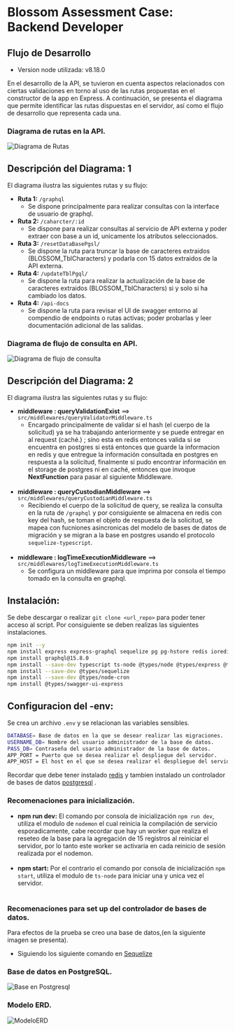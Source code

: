 
# Blossom Assessment Case: Backend Developer

## Flujo de Desarrollo

- Version node utilizada: v8.18.0 <br>



En el desarrollo de la API, se tuvieron en cuenta aspectos relacionados con ciertas validaciones en torno al uso de las rutas propuestas en el constructor de la app en Express. A continuación, se presenta el diagrama que permite identificar las rutas dispuestas en el servidor, así como el flujo de desarrollo que representa cada una.

### Diagrama de rutas en la API.
![Diagrama de Rutas](imgBlossomAssesment/DevFlowWithRoutes.png)

## Descripción del Diagrama: 1

El diagrama ilustra las siguientes rutas y su flujo:

- **Ruta 1:** `/graphql`
  - Se dispone principalmente para realizar consultas con la interface de usuario de graphql.
- **Ruta 2:** `/caharcter/:id`
  - Se dispone para realizar consultas al servicio de API externa y poder extraer con base a un id, unicamente los atributos seleccionados.
- **Ruta 3:** `/resetDataBasePgsl/`
  - Se dispone la ruta para truncar la base de caracteres extraidos (BLOSSOM_TblCharacters) y podarla con 15 datos extraidos de la API externa.
- **Ruta 4:** `/updateTblPgql/`
  - Se dispone la ruta para realizar la actualización de la base de caracteres extraidos (BLOSSOM_TblCharacters) si y solo si ha cambiado los datos.
- **Ruta 4:** `/api-docs`
  - Se dispone la ruta para revisar el UI de swagger entorno al compendio de endpoints o rutas activas; poder probarlas y leer documentación adicional de las salidas.


### Diagrama de flujo de consulta en API.

![Diagrama de flujo de consulta](imgBlossomAssesment/HowDevWorksInReq.png)

## Descripción del Diagrama: 2

El diagrama ilustra las siguientes rutas y su flujo:

- **middleware : queryValidationExist**  ==> `src/middlewares/queryValidatorMiddleware.ts` <br>
  - Encargado principalmente de validar si el hash (el cuerpo de la solicitud) ya se ha trabajando anteriormente y se puede entregar en al request (caché.) ; sino esta en redis entonces valida si se encuentra en postgres si está entonces que guarde la informacion en redis y que entregue la información consultada en postgres en respuesta a la solicitud, finalmente si pudo encontrar información en el storage de postgres ni en caché, entonces que invoque **NextFunction** para pasar al siguiente Middleware.<br><br>
- **middleware : queryCustodianMiddleware**  ==> `src/middlewares/queryCustodianMiddleware.ts`<br>
  - Recibiendo el cuerpo de la solicitud de query, se realiza la consulta en la ruta de `/graphql` y por consiguiente se almacena en redis con key del hash, se toman el objeto de respuesta de la solicitud, se mapea con fucniones asincronicas del modelo de bases de datos de migración y se migran a la base en postgres usando el protocolo `sequelize-typescript`. <br><br>
- **middleware : logTimeExecutionMiddleware**  ==> `src/middlewares/logTimeExecutionMiddleware.ts`<br>
  - Se configura un middleware para que imprima por consola el tiempo tomado en la consulta en graphql.



## Instalación:

Se debe descargar o realizar `git clone <url_repo>` para poder tener acceso al script. Por consiguiente se deben realizas las siguientes instalaciones.

```bash
npm init --y
npm install express express-graphql sequelize pg pg-hstore redis ioredis axios graphql
npm install graphql@15.8.0
npm install --save-dev typescript ts-node @types/node @types/express @types/express-graphql @types/sequelize jest @types/jest
npm install --save-dev @types/sequelize
npm install --save-dev @types/node-cron
npm install @types/swagger-ui-express
```

## Configuracion del -env:

Se crea un archivo `.env` y se relacionan las variables sensibles.

```bash
DATABASE= Base de datos en la que se desear realizar las migraciones.
USERNAME_DB= Nombre del usuario administrador de la base de datos. 
PASS_DB= Contraseña del usario administrador de la base de datos.
APP_PORT = Puerto que se desea realizar el despliegue del servidor.
APP_HOST = El host en el que se desea realizar el despliegue del servidor.
```

Recordar que debe tener instalado [redis](https://redis.io/docs/latest/operate/oss_and_stack/install/install-redis/) y tambien instalado un controlador de bases de datos [postgresql](https://www.postgresql.org/download/) .

### Recomenaciones para inicialización.

- **npm run dev:** El comando por consola de inicialización `npm run dev`, utiliza el modulo de `nodemon` el cual reinicia la compilación de servicio esporadicamente, cabe recordar que hay un worker que realiza el reseteo de la base para la agregación de 15 registros al reiniciar el servidor, por lo tanto este worker se activaria en cada reinicio de sesión realizada por el nodemon. <br><br>
- **npm start:** Por el contrario el comando por consola de inicialización `npm start`, utiliza el modulo de `ts-node` para iniciar una y unica vez el servidor. <br><br>


### Recomenaciones para set up del controlador de bases de datos.

Para efectos de la prueba se creo una base de datos,(en la siguiente imagen se presenta).

- Siguiendo los siguiente comando en [Sequelize](https://sequelize.org/docs/v6/other-topics/migrations/)

### Base de datos en PostgreSQL.
![Base en Postgresql](imgBlossomAssesment/dbInPsgql.png)

### Modelo ERD.

![ModeloERD](imgBlossomAssesment/ModeloERDV2.png)

 


